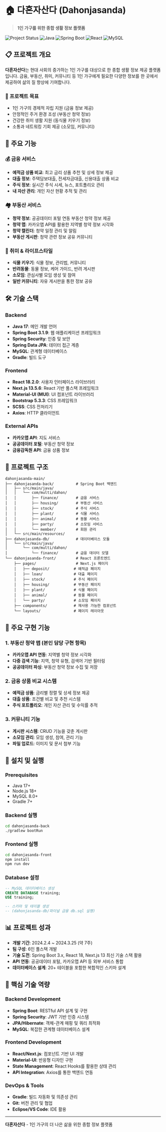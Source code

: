 # 🏠 다혼자산다 (Dahonjasanda)
> **1인 가구를 위한 종합 생활 정보 플랫폼**

![Project Status](https://img.shields.io/badge/Status-Completed-brightgreen)
![Java](https://img.shields.io/badge/Java-17-orange)
![Spring Boot](https://img.shields.io/badge/Spring%20Boot-3.1.9-brightgreen)
![React](https://img.shields.io/badge/React-18.2.0-blue)
![MySQL](https://img.shields.io/badge/MySQL-8.0-blue)

## 📋 프로젝트 개요

**다혼자산다**는 현대 사회의 증가하는 1인 가구를 대상으로 한 종합 생활 정보 제공 플랫폼입니다. 금융, 부동산, 취미, 커뮤니티 등 1인 가구에게 필요한 다양한 정보를 한 곳에서 제공하여 삶의 질 향상에 기여합니다.

### 🎯 프로젝트 목표
- 1인 가구의 경제적 자립 지원 (금융 정보 제공)
- 안정적인 주거 환경 조성 (부동산 청약 정보)
- 건강한 취미 생활 지원 (동식물 키우기 정보)
- 소통과 네트워킹 기회 제공 (소모임, 커뮤니티)

## 🚀 주요 기능

### 💰 금융 서비스
- **예적금 상품 비교**: 최고 금리 상품 추천 및 상세 정보 제공
- **대출 정보**: 주택담보대출, 전세자금대출, 신용대출 상품 비교
- **주식 정보**: 실시간 주식 시세, 뉴스, 포트폴리오 관리
- **내 자산 관리**: 개인 자산 현황 추적 및 관리

### 🏘️ 부동산 서비스
- **청약 정보**: 공공데이터 포털 연동 부동산 청약 정보 제공
- **청약 맵**: 카카오맵 API를 활용한 지역별 청약 정보 시각화
- **청약 캘린더**: 청약 일정 관리 및 알림
- **부동산 게시판**: 청약 관련 정보 공유 커뮤니티

### 🌱 취미 & 라이프스타일
- **식물 키우기**: 식물 정보, 관리법, 커뮤니티
- **반려동물**: 동물 정보, 케어 가이드, 반려 게시판
- **소모임**: 관심사별 모임 생성 및 참여
- **일반 커뮤니티**: 자유 게시판을 통한 정보 공유

## 🛠️ 기술 스택

### Backend
- **Java 17**: 메인 개발 언어
- **Spring Boot 3.1.9**: 웹 애플리케이션 프레임워크
- **Spring Security**: 인증 및 보안
- **Spring Data JPA**: 데이터 접근 계층
- **MySQL**: 관계형 데이터베이스
- **Gradle**: 빌드 도구

### Frontend
- **React 18.2.0**: 사용자 인터페이스 라이브러리
- **Next.js 13.5.6**: React 기반 풀스택 프레임워크
- **Material-UI (MUI)**: UI 컴포넌트 라이브러리
- **Bootstrap 5.3.3**: CSS 프레임워크
- **SCSS**: CSS 전처리기
- **Axios**: HTTP 클라이언트

### External APIs
- **카카오맵 API**: 지도 서비스
- **공공데이터 포털**: 부동산 청약 정보
- **금융감독원 API**: 금융 상품 정보

## 📁 프로젝트 구조

```
dahonjasanda-main/
├── dahonjasanda-back/          # Spring Boot 백엔드
│   ├── src/main/java/
│   │   └── com/multi/dahon/
│   │       ├── finance/        # 금융 서비스
│   │       ├── housing/        # 부동산 서비스
│   │       ├── stock/          # 주식 서비스
│   │       ├── plant/          # 식물 서비스
│   │       ├── animal/         # 동물 서비스
│   │       ├── party/          # 소모임 서비스
│   │       └── member/         # 회원 관리
│   └── src/main/resources/
├── dahonjasanda-db/            # 데이터베이스 모듈
│   └── src/main/java/
│       └── com/multi/dahon/
│           └── finance/        # 금융 데이터 모델
└── dahonjasanda-front/         # React 프론트엔드
    ├── pages/                  # Next.js 페이지
    │   ├── deposit/           # 예적금 페이지
    │   ├── loan/              # 대출 페이지
    │   ├── stock/             # 주식 페이지
    │   ├── housing/           # 부동산 페이지
    │   ├── plant/             # 식물 페이지
    │   ├── animal/            # 동물 페이지
    │   └── party/             # 소모임 페이지
    ├── components/            # 재사용 가능한 컴포넌트
    └── layouts/               # 페이지 레이아웃
```

## 🎨 주요 구현 기능

### 1. 부동산 청약 맵 (본인 담당 구현 항목)
- **카카오맵 API 연동**: 지역별 청약 정보 시각화
- **다중 검색 기능**: 지역, 청약 유형, 검색어 기반 필터링
- **공공데이터 파싱**: 부동산 청약 정보 수집 및 저장


### 2. 금융 상품 비교 시스템
- **예적금 상품**: 금리별 정렬 및 상세 정보 제공
- **대출 상품**: 조건별 비교 및 추천 시스템
- **주식 포트폴리오**: 개인 자산 관리 및 수익률 추적

### 3. 커뮤니티 기능
- **게시판 시스템**: CRUD 기능을 갖춘 게시판
- **소모임 관리**: 모임 생성, 참여, 관리 기능
- **파일 업로드**: 이미지 및 문서 첨부 기능

## 🔧 설치 및 실행

### Prerequisites
- Java 17+
- Node.js 18+
- MySQL 8.0+
- Gradle 7+

### Backend 실행
```bash
cd dahonjasanda-back
./gradlew bootRun
```

### Frontend 실행
```bash
cd dahonjasanda-front
npm install
npm run dev
```

### Database 설정
```sql
-- MySQL 데이터베이스 생성
CREATE DATABASE training;
USE training;

-- 스키마 및 테이블 생성
-- (dahonjasanda-db/파이널 금융 db.sql 실행)
```

## 📊 프로젝트 성과

- **개발 기간**: 2024.2.4 ~ 2024.3.25 (약 7주)
- **팀 구성**: 6인 풀스택 개발
- **기술 도전**: Spring Boot 3.x, React 18, Next.js 13 최신 기술 스택 활용
- **API 연동**: 공공데이터 포털, 카카오맵 API 등 외부 서비스 통합
- **데이터베이스 설계**: 20+ 테이블을 포함한 복합적인 스키마 설계

## 🎯 핵심 기술 역량

### Backend Development
- **Spring Boot**: RESTful API 설계 및 구현
- **Spring Security**: JWT 기반 인증 시스템
- **JPA/Hibernate**: 객체-관계 매핑 및 쿼리 최적화
- **MySQL**: 복잡한 관계형 데이터베이스 설계

### Frontend Development
- **React/Next.js**: 컴포넌트 기반 UI 개발
- **Material-UI**: 반응형 디자인 구현
- **State Management**: React Hooks를 활용한 상태 관리
- **API Integration**: Axios를 통한 백엔드 연동

### DevOps & Tools
- **Gradle**: 빌드 자동화 및 의존성 관리
- **Git**: 버전 관리 및 협업
- **Eclipse/VS Code**: IDE 활용





---

**다혼자산다** - 1인 가구의 더 나은 삶을 위한 종합 정보 플랫폼
